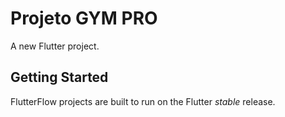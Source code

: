 # Projeto GYM PRO

A new Flutter project.

## Getting Started

FlutterFlow projects are built to run on the Flutter _stable_ release.
